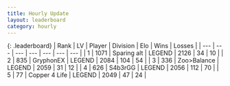 ```yaml
---
title: Hourly Update
layout: leaderboard
category: hourly
---
```


{: .leaderboard}
| Rank | LV | Player | Division | Elo | Wins | Losses |
| --- | --- | --- | --- | --- | --- | --- |
| <span data-change="0">1</span> | 1071 | <span title="ID: 203132">Sparing alt</span> | LEGEND | <span data-change="0">2126</span> | <span data-change="0">34</span> | <span data-change="0">10</span> |
| <span data-change="0">2</span> | 835 | <span title="ID: 315148">GryphonEX</span> | LEGEND | <span data-change="0">2084</span> | <span data-change="0">104</span> | <span data-change="0">54</span> |
| <span data-change="1">3</span> | 336 | <span title="ID: 382502">Zoo&gt;Balance</span> | LEGEND | <span data-change="0">2059</span> | <span data-change="0">31</span> | <span data-change="0">12</span> |
| <span data-change="1">4</span> | 626 | <span title="ID: 166888">S4b3rGG</span> | LEGEND | <span data-change="0">2056</span> | <span data-change="0">112</span> | <span data-change="0">70</span> |
| <span data-change="1">5</span> | 77 | <span title="ID: 572375">Copper 4 Life</span> | LEGEND | <span data-change="0">2049</span> | <span data-change="0">47</span> | <span data-change="0">24</span> |